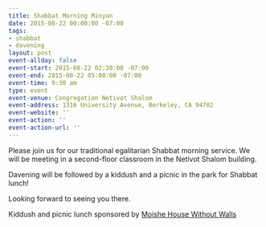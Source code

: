 ```yaml
---
title: Shabbat Morning Minyan
date: 2015-08-22 00:00:00 -07:00
tags:
- shabbat
- davening
layout: post
event-allday: false
event-start: 2015-08-22 02:30:00 -07:00
event-end: 2015-08-22 05:00:00 -07:00
event-time: 9:30 am
type: event
event-venue: Congregation Netivot Shalom
event-address: 1316 University Avenue, Berkeley, CA 94702
event-website: ''
event-action: ''
event-action-url: ''
---
```


Please join us for our traditional egalitarian Shabbat morning service. We will be meeting in a second-floor classroom in the Netivot Shalom building.

Davening will be followed by a kiddush and a picnic in the park for Shabbat lunch!

Looking forward to seeing you there.

Kiddush and picnic lunch sponsored by [Moishe House Without Walls](http://www.mhwow.org)
